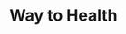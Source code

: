 ---
title: Way to Health
image: /images/bg/about2.svg
bgcolor: "#4F6D7A"
summary: We were the first to apply behavioral economics to healthcare
introduction: Faculty and researchers from across the University of Pennsylvania and other renowned institutions have conducted and continue to research direct patient engagement and behavioral economics based interventions aimed at reducing the disease burden from major U.S. public health problems. Way to Health was born from their frustration around the lack of a platform to quickly develop, test and scale out their ideas.
introtitle: Our mission
introsubtitle: To enable everyone to enjoy healthy lives through research, personalized engagement and learning from the experience of every patient.
introtext: We exist to enable clinicians and researchers to serve patients by making their ideas come to life. 
heading: Our vision
subheading: Innovate. Enable. Scale.
vision:
  blurbs:
    - title: Improving healthcare outcomes needs purpose built research tools
      image: /images/build.svg
      summary: > 
        Technology assisted motivation & human behavior change is the key to advancing health outcomes. The healthcare system needs a purpose built tool that allows for scale and to engage with people in their existing journeys. Way to Health has demonstrated its value as a research platform in this domain.  The platform, its developers, and its uses have credibility among the research community. 
    - title: Successes derived from research should be easily translated into practice
      image: /images/practice.svg
      summary: >
        Even as more research and successes are published, its application in the real world still lags as systems and plans don’t quite know how to apply it in their context. THe goal is to reduce the time it takes for interventional research to be applied in specific patient contexts as short as possible. We want to take a leadership position in tactical research and deployment of evidence based research.
    - title: EHRs should be an integral part of any patient or provider engagement strategy
      image: /images/ehr.svg
      summary: >
        Good technology must join not just patient and physician journeys, but also their existing technology, such as legacy EHR systems i.e. be available  in the context of their life and their “workflow”. Tighter integration with EHRs is necessary. Health systems have spent millions deploying and customizing EHRs. They are looking for ways to maximize the ROI. This will be a platform available to all irrespective of the EHR of choice.
    - title: Support programs from conception to scale and standard of care
      image: /images/support_programs.svg
      summary: >
        Program requirements change as they grow and evolve. We will provide software and services to help organizations (internal as well as external) build, test, iterate and integrate to service their patient and provider needs. We will do so as efficiently and effectively as possible, while remaining a non-profit organization. 

affiliations:
  - name: Center for Health Care Innovation
    logo: /images/various/chci3.png
    url: https://healthcareinnovation.upenn.edu
  - name: Center for Health Incentives and Behavioral Economics
    logo: /images/various/chibe2.png
    url: https://chibe.upenn.edu
  - name: Nudge Unit
    logo: /images/various/nudge.png
    url: https://nudgeunit.upenn.edu
  - name: Penn Medicine
    logo: /images/various/penn_med.png
    url: https://pennmedicine.org

origins:
  heading: Origins
  para1: Drs. David Asch and Kevin Volpp conceptualized Way to Health back in 2010. It was born from their frustration around the lack of a platform to quickly develop, test and scale out their ideas to improve health care for patients.
  para2: Since then, more than 50 faculty and researchers from the University of Pennsylvania and other renowned institutions have conducted and continue to research direct patient engagement and behavioral economics based interventions aimed at reducing the disease burden from major U.S. public health problems.
  image1: /images/asch.jpg
  image2: /images/volpp.jpg

timeline:
  milestones:
    - date: February 2021
      icon: trophy
      iconcolor: blue
      milestone: 300+ programs and 850,000+ patients
      text: We expect to hit our 5 year goal of touching 1 million patients / participants this year. We are proud to be part of some ground breaking studies (BCFG Flu vaccination) and also enabling COVID vaccination related efforts including local community clinics and larger outreach to vulnerable patient populations. 
    - date: December 2020
      icon: line-chart
      iconcolor: blue
      milestone: 290+ programs and 530,000+ patients
      text: Mega programs are increasingly deployed on Way to Health targeting entire populations of patients with specific conditions, states and much more. Key programs continue to have 75+ NPS ratings.
    - date: July 2020
      icon: line-chart
      iconcolor: blue
      milestone: 280+ programs and 110,000+ patients
      text: Way to Health is increasingly used in clinical programs and is central to Penn's COVID-19 response efforts. Programs such as COVID Watch, COVID Pulse, Results Reporting and many more get rolled out in record time. 
    - date: December 2019
      icon: trophy
      iconcolor: green
      milestone: 150+ programs and 60,000+ patients
      text: Improvements in the platform now allow accelerated deployments at an average rate of 2-3 programs per week.
    - date: July 2019
      icon: arrow-up
      iconcolor: blue
      milestone: 125 programs and accelerating
      text: Our user base continues to diversity with multiple external organizations across the country starting up projects independently from Penn. 
    - date: June 2018
      icon: line-chart
      iconcolor: green
      milestone: 100 study milestone
      text: Way To Health continues to go from strength to strength. It currently has managed a total of a 101 programs with many more in the pipeline.
    - date: December 2017
      icon: arrow-up
      iconcolor: blue
      milestone: 85 research programs and clinical pilots. 28+ peer reviewed publications. 
      text: Successes continue to add up as the platform is used now not only for research but also for clinical pilots and larger scale clinical deployments. 
    - date: July 2016
      icon: comments-o
      iconcolor: green
      milestone: 55 programs and 15+ peer reviewed publications. 
      text: Successes continue to pile up and the platform continues to evolve as more and more capabilities are needed - gamification, device integrations, text messaging and many more. 
    - date: July 2015
      icon: thumbs-o-up
      iconcolor: blue
      milestone: 25+ study milestone
      text: Way To Health continues to gain wider adoption with zero marketing. This is major milestone as it represents programs across multiple domains - CHF, Diabetes, Wellness, Adolescents and Children and many more
    - date: Jan 2014
      icon: universal-access
      iconcolor: green
      milestone: Default platform for BE programs at UPenn and in other institutions
      text: Behavioral economics based research continues to show promise and this purpose built tool increasingly becomes the go-to choice for researchers. Kevin and David institute grants to give young researchers a way to quickly try out innovative ideas.
    - date: July 2013
      icon: user-md
      iconcolor: blue
      milestone: We grow the team
      text: In the "invest when necessary" mould, Way to Health begins to grow its internal engineering, product and implementation teams.
    - date: Jan 2012
      icon: flash
      iconcolor: red
      milestone: Way to Health supports 25 programs
      text: Way To Health continues to evolve as more and more researchers within Penn use the platform to set up and deploy small and large scale programs.
    - date: Jan 2011
      icon: bell-o
      iconcolor: green
      milestone: First Way to Health study is launched
      text: Seminal study was focused on smoking cessation and using financial incentives to quit smoking. National study conducted among CVS employees using financial incentives to quit smoking. Largest study conducted to date of financial incentives and smoking cessation in an employer setting, led to benefit design changes across CVS.
    - date: July 2010
      icon: snowflake-o
      iconcolor: blue
      milestone: Way to Health is born
      text: David Asch and Kevin Volpp come up with the idea of building a software platform to simplify and automate all the steps needed to set up and manage interventional clinical trials with a specific focus on behavioral economics. NIH provides seed funding to make this idea a reality.
---
